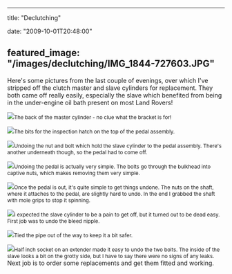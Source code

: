 
---
title: "Declutching"

date: "2009-10-01T20:48:00"

featured_image: "/images/declutching/IMG_1844-727603.JPG"
---


Here's some pictures from the last couple of evenings, over which I've stripped off the clutch master and slave cylinders for replacement. They both came off really easily, especially the slave which benefited from being in the under-engine oil bath present on most Land Rovers!

<a href="http://danandtheduke.co.uk/uploaded_images/IMG_1844-727609.JPG"><img src="/images/declutching/IMG_1844-727603.JPG"/></a><span style="font-size:85%;">The back of the master cylinder - no clue what the bracket is for!</span>

<a href="http://danandtheduke.co.uk/uploaded_images/IMG_1846-727579.JPG"><img src="/images/declutching/IMG_1846-727574.JPG"/></a><span style="font-size:85%;">The bits for the inspection hatch on the top of the pedal assembly.</span>

<a href="http://danandtheduke.co.uk/uploaded_images/IMG_1852-784246.JPG"><img src="/images/declutching/IMG_1852-784240.JPG"/></a><span style="font-size:85%;">Undoing the nut and bolt which hold the slave cylinder to the pedal assembly.  There's another underneath though, so the pedal had to come off.</span>

<a href="http://danandtheduke.co.uk/uploaded_images/IMG_1855-784215.JPG"><img src="/images/declutching/IMG_1855-784209.JPG"/></a><span style="font-size:85%;">Undoing the pedal is actually very simple.  The bolts go through the bulkhead into captive nuts, which makes removing them very simple.</span>

<a href="http://danandtheduke.co.uk/uploaded_images/IMG_1863-718763.JPG"><img src="/images/declutching/IMG_1863-718758.JPG"/></a><span style="font-size:85%;">Once the pedal is out, it's quite simple to get things undone.  The nuts on the shaft, where it attaches to the pedal, are slightly hard to undo.  In the end I grabbed the shaft with mole grips to stop it spinning.</span>

<a href="http://danandtheduke.co.uk/uploaded_images/IMG_1867-718735.JPG"><img src="/images/declutching/IMG_1867-718664.JPG"/></a><span style="font-size:85%;">I expected the slave cylinder to be a pain to get off, but it turned out to be dead easy.  First job was to undo the bleed nipple.</span>

<a href="http://danandtheduke.co.uk/uploaded_images/IMG_1875-788308.JPG"><img src="/images/declutching/IMG_1875-788302.JPG"/></a><span style="font-size:85%;">Tied the pipe out of the way to keep it a bit safer.</span>

<a href="http://danandtheduke.co.uk/uploaded_images/IMG_1878-788278.JPG"><img src="/images/declutching/IMG_1878-788273.JPG"/></a><span style="font-size:85%;">Half inch socket on an extender made it easy to undo the two bolts.  The inside of the slave looks a bit on the grotty side, but I have to say there were no signs of any leaks.
</span>
Next job is to order some replacements and get them fitted and working.